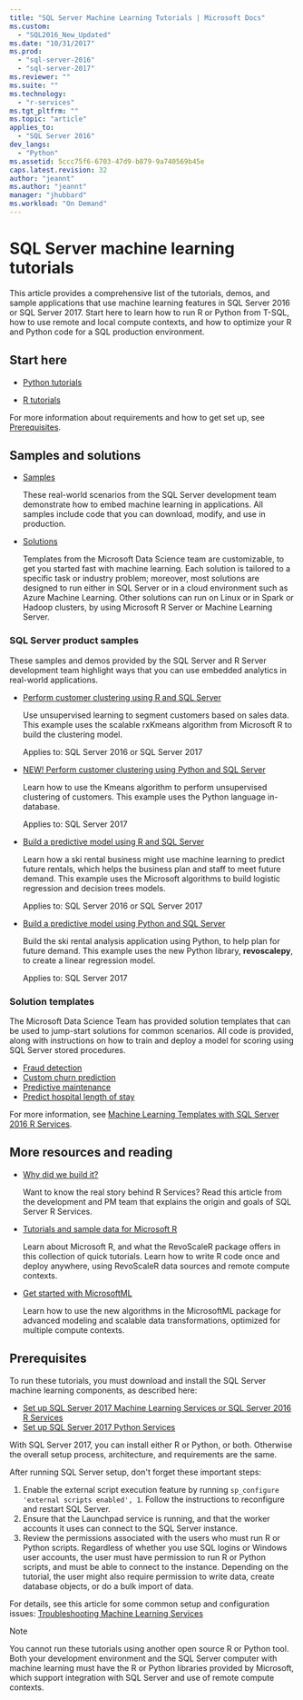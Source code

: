 ```yaml
---
title: "SQL Server Machine Learning Tutorials | Microsoft Docs"
ms.custom: 
  - "SQL2016_New_Updated"
ms.date: "10/31/2017"
ms.prod: 
  - "sql-server-2016"
  - "sql-server-2017"
ms.reviewer: ""
ms.suite: ""
ms.technology: 
  - "r-services"
ms.tgt_pltfrm: ""
ms.topic: "article"
applies_to: 
  - "SQL Server 2016"
dev_langs: 
  - "Python"
ms.assetid: 5ccc75f6-6703-47d9-b879-9a740569b45e
caps.latest.revision: 32
author: "jeannt"
ms.author: "jeannt"
manager: "jhubbard"
ms.workload: "On Demand"
---
```

# SQL Server machine learning tutorials

This article provides a comprehensive list of the tutorials, demos, and sample applications that use machine learning features in SQL Server 2016 or SQL Server 2017. Start here to learn how to run R or Python from T-SQL, how to use remote and local compute contexts, and how to optimize your R and Python code for a SQL production environment.

## Start here

+ [Python tutorials](../tutorials/sql-server-python-tutorials.md)

+ [R tutorials](../tutorials/sql-server-r-tutorials.md)

For more information about requirements and how to get set up, see [Prerequisites](#bkmk_prerequisites).

## Samples and solutions

+ [Samples](#bkmk_samples) 

    These real-world scenarios from the SQL Server development team demonstrate how to embed machine learning in applications. All samples include code that you can download, modify, and use in production.

+ [Solutions](#bkmk_solutions) 

    Templates from the Microsoft Data Science team are customizable, to get you started fast with machine learning. Each solution is tailored to a specific task or industry problem; moreover, most solutions are designed to run either in SQL Server or in a cloud environment such as Azure Machine Learning. Other solutions can run on Linux or in Spark or Hadoop clusters, by using Microsoft R Server or Machine Learning Server.

### <a name ="bkmk_samples"></a>SQL Server product samples

These samples and demos provided by the SQL Server and R Server development team highlight ways that you can use embedded analytics in real-world applications.

+ [Perform customer clustering using R and SQL Server](https://microsoft.github.io/sql-ml-tutorials/R/customerclustering/)

  Use unsupervised learning to segment customers based on sales data. This example uses the scalable rxKmeans algorithm from Microsoft R to build the clustering model. 
  
  Applies to: SQL Server 2016 or SQL Server 2017

+ [NEW! Perform customer clustering using Python and SQL Server](https://microsoft.github.io/sql-ml-tutorials/python/customerclustering/)

    Learn how to use the Kmeans algorithm to perform unsupervised clustering of customers. This example uses the Python language in-database. 
    
    Applies to: SQL Server 2017

+ [Build a predictive model using R and SQL Server](https://microsoft.github.io/sql-ml-tutorials/R/rentalprediction)

  Learn how a ski rental business might use machine learning to predict future rentals, which helps the business plan and staff to meet future demand. This example uses the Microsoft algorithms to build logistic regression and decision trees models. 
  
  Applies to: SQL Server 2016 or SQL Server 2017

+ [Build a predictive model using Python and SQL Server](https://microsoft.github.io/sql-ml-tutorials/python/rentalprediction/)

   Build the ski rental analysis application using Python, to help plan for future demand. This example uses the new Python library, **revoscalepy**, to create a linear regression model.
   
   Applies to: SQL Server 2017

### <a name="bkmk_solutions"></a>Solution templates

The Microsoft Data Science Team has provided solution templates that can be used to jump-start solutions for common scenarios. All code is provided, along with instructions on how to train and deploy a model for scoring using SQL Server stored procedures.

+ [Fraud detection](https://gallery.cortanaanalytics.com/Tutorial/Online-Fraud-Detection-Template-with-SQL-Server-R-Services-1)
+ [Custom churn prediction](https://gallery.cortanaanalytics.com/Tutorial/Customer-Churn-Prediction-Template-with-SQL-Server-R-Services-1)
+ [Predictive maintenance](https://gallery.cortanaanalytics.com/Tutorial/Predictive-Maintenance-Template-with-SQL-Server-R-Services-1)
+ [Predict hospital length of stay](https://gallery.cortanaintelligence.com/Solution/Predicting-Length-of-Stay-in-Hospitals-1)

For more information, see [Machine Learning Templates with SQL Server 2016 R Services](https://blogs.technet.microsoft.com/machinelearning/2016/03/23/machine-learning-templates-with-sql-server-2016-r-services/).

## More resources and reading

+ [Why did we build it?](https://blogs.msdn.microsoft.com/sqlserverstorageengine/2017/01/10/sql-server-r-services-why-did-we-build-it/)

    Want to know the real story behind R Services? Read this article from the development and PM team that explains the origin and goals of SQL Server R Services.

+ [Tutorials and sample data for Microsoft R](https://docs.microsoft.com/machine-learning-server/r/tutorial-introduction)

    Learn about Microsoft R, and what the RevoScaleR package offers in this collection of quick tutorials. Learn how to write R code once and deploy anywhere, using RevoScaleR data sources and remote compute contexts.

+ [Get started with MicrosoftML](https://docs.microsoft.com/machine-learning-server/r/concept-what-is-the-microsoftml-package)

  Learn how to use the new algorithms in the MicrosoftML package for advanced modeling and scalable data transformations, optimized for multiple compute contexts.

## <a name="bkmk_Prerequisites"></a>Prerequisites

To run these tutorials, you must download and install the SQL Server machine learning components, as described here:

+ [Set up SQL Server 2017 Machine Learning Services or SQL Server 2016 R Services](../r/set-up-sql-server-r-services-in-database.md)
+ [Set up SQL Server 2017 Python Services](../python/setup-python-machine-learning-services.md)

With SQL Server 2017, you can install either R or Python, or both. Otherwise the overall setup process, architecture, and requirements are the same.

After running SQL Server setup, don't forget these important steps:

1. Enable the external script execution feature by running `sp_configure 'external scripts enabled', 1`. Follow the instructions to reconfigure and restart SQL Server.
2. Ensure that the Launchpad service is running, and that the worker accounts it uses can connect to the SQL Server instance.
3. Review the permissions associated with the users who must run R or Python scripts. Regardless of whether you use SQL logins or Windows user accounts, the user must have permission to run R or Python scripts, and must be able to connect to the instance. Depending on the tutorial, the user might also require permission to write data, create database objects, or do a bulk import of data.

For details, see this article for some common setup and configuration issues: [Troubleshooting Machine Learning Services](../machine-learning-troubleshooting-faq.md)

> [!NOTE]
> You cannot run these tutorials using another open source R or Python tool. Both your development environment and the SQL Server computer with machine learning must have the R or Python libraries provided by Microsoft, which support integration with SQL Server and use of remote compute contexts.
